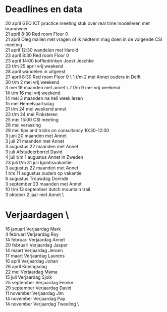 # Deadlines en data
20 april GEO ICT practice meeting stuk over real time modelleren met brandweer \
21 april 8:30 Red room Floor 0 \
21 april Oleg mailen met vragen of ik midterm mag doen in de volgende CSI meeting \
21 april 12:30 wandelen met Harold \
23 april 8:30 Red room Floor 0 \
23 april 14:00 koffiedrinken Joost Jeschke \
23 t/m 25 april vrij weekend \
28 april wandelen in uitgeest \
27 april 8:30 Red room Floor 0 \ 
1 t/m 2 mei Annet ouders in Delft \
30 t/m 2 mei vrij weekend \
3 mei 19 maanden met annet \ 
7 t/m 9 mei vrij weekend \
14 t/m 16 mei vrij weekend \
14 mei 3 maanden na hell week lezen \
15 mei Hemelvaartsdag \
21 t/m 24 mei weekend annet \
23 t/m 24 mei Pinksteren \
25 mei 15:00 CSI meeting \
28 mei verassing \
29 mei tips and tricks on consultancy 10:30-12:00 \
3 juni 20 maanden met Annet \
3 juli 21 maanden met Annet \
3 augustus 22 maanden met Annet \
3  juli Afstudeerborrel David \
4 juli t/m 1 augustus Annet in Zweden \
23 juli t/m 31 juli Ignotisvakantie \
3 augustus 22 maanden met Annet \
1 t/m 11 augustus ouders op vakantie \
6  augustus Trouwdag Dorinde \
3 september 23 maanden met Annet \
10 t/m 13 september dutch mountain trail \
3 oktober 2 jaar met Annet \


# Verjaardagen \
16 januari Verjaardag Mark \
4  februari Verjaardag Roy \
14 februari Verjaardag Annet \
20 februari Verjaardag Jasper \
14 maart Verjaardag Jeroen \
17 maart Verjaardag Laurens \
16 april Verjaardag Johan \
26 april Koningsdag \
22 mei Verjaardag Mama \
15 juli Verjaardag Sjolk \
25 september Verjaardag Femke \
29 september Verjaardag David \
11 november Verjaardag Jim \
14 november Verjaardag Pap \
14 november Verjaardag Tweeling \
